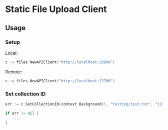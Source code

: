 # Static File Upload Client

## Usage
### Setup

Local:
```go
c := files.NewAPIClient("http://localhost:26900")
```

Remote:
```go
c := files.NewAPIClient("http://localhost:12700")
```

### Set collection ID

```go
err := c.SetCollectionID(context.Background(), "testing/test.txt", "123456789")

if err != nil {
	...
}
```